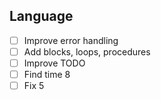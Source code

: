 ## Language
- [ ] Improve error handling
- [ ] Add blocks, loops, procedures
- [ ] Improve TODO
- [ ] Find time 8
- [ ] Fix 5